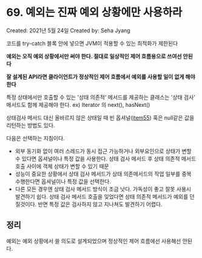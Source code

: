 # 69. 예외는 진짜 예외 상황에만 사용하라

Created: 2021년 5월 24일
Created by: Seha Jyang

코드를 try-catch 블록 안에 넣으면 JVM이 적용할 수 있는 최적화가 제한된다

**예외는 오직 예외 상황에서만 써야 한다. 절대로 일상적인 제어 흐름용으로 쓰여선 안된다**

**잘 설계된 API라면 클라이언트가 정상적인 제어 흐름에서 예외를 사용할 일이 없게 해야 한다**

특정 상태에서만 호출할 수 있는 '상태 의존적' 메서드를 제공하는 클래스는 '상태 검사' 메서드도 함께 제공해야 한다. ex) Iterator 의 next(), hasNext()

상태검사 메서드 대신 올바르지 않은 상태일 때 빈 옵셔널([item55](55%20Optional%20%E1%84%85%E1%85%B5%E1%84%90%E1%85%A5%E1%86%AB%E1%84%8B%E1%85%B3%E1%86%AB%20%E1%84%89%E1%85%B5%E1%86%AB%E1%84%8C%E1%85%AE%E1%86%BC%E1%84%92%E1%85%B5%20%E1%84%92%E1%85%A1%E1%84%85%E1%85%A1%20b31095d9d4e049438b252da0d1b0527c.md)) 혹은 null같은 값을 리턴하는 방법도 있다.

다음은 선택하는 지침이다.

- 외부 동기화 없이 여러 스레드가 동시 접근 가능하거나 외부요인으로 상태가 변할 수 있다면 옵셔널이나 특정 값을 사용한다. 상태 검사 메서드 후 상태 의존적 메서드 호출 사이에 객체 상태가 변할 수 있기 때문
- 성능이 중요한 상황에서 상태 검사 메서드가 상태 의존메서드의 작업 일부를 중복 수행한다면 옵셔널이나 특정 값을 선택한다.
- 다른 모든 경우엔 상태 검사 메서드 방식이 조금 낫다. 가독성이 좋고 잘못 사용시 발견하기 쉽다. 상태 검사 메서드 호출을 잊었다면 상태 의존적 메서드가 예외를 던질것이다. 반면 특정 값은 검사하지 않고 지나쳐도 발견하기 어렵다.

## 정리

예외는 예외 상황에서 쓸 의도로 설계되었으며 정상적인 제어 흐름에선 사용해선 안된다.